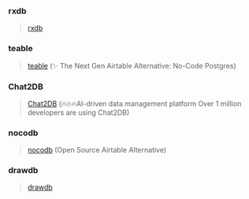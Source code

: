 ### rxdb

> [rxdb](https://github.com/pubkey/rxdb)

### teable

> [teable](https://github.com/teableio/teable) (✨ The Next Gen Airtable Alternative: No-Code Postgres)

### Chat2DB

> [Chat2DB](https://github.com/chat2db/Chat2DB) (🔥🔥🔥AI-driven data management platform Over 1 million developers are using Chat2DB)

### nocodb

> [nocodb](https://github.com/nocodb/nocodb) (Open Source Airtable Alternative)

### drawdb

> [drawdb](https://github.com/drawdb-io/drawdb)
